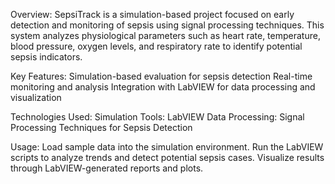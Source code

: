 Overview:
SepsiTrack is a simulation-based project focused on early detection and monitoring of sepsis using signal processing techniques. This system analyzes physiological parameters such as heart rate, temperature, blood pressure, oxygen levels, and respiratory rate to identify potential sepsis indicators.

Key Features:
Simulation-based evaluation for sepsis detection
Real-time monitoring and analysis
Integration with LabVIEW for data processing and visualization

Technologies Used:
Simulation Tools: LabVIEW
Data Processing: Signal Processing Techniques for Sepsis Detection

Usage:
Load sample data into the simulation environment.
Run the LabVIEW scripts to analyze trends and detect potential sepsis cases.
Visualize results through LabVIEW-generated reports and plots.
